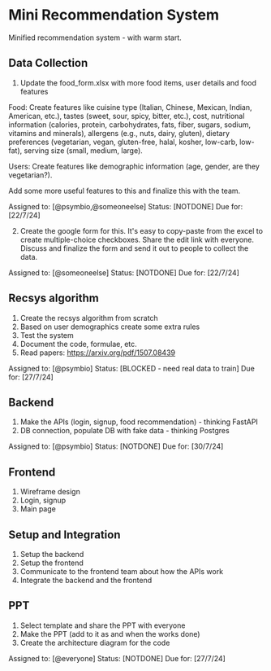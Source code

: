 # Mini Recommendation System

Minified recommendation system - with warm start.

## Data Collection
1. Update the food_form.xlsx with more food items, user details and food features 

Food: Create features like cuisine type (Italian, Chinese, Mexican, Indian, American, etc.), tastes (sweet, sour, spicy, bitter, etc.), cost, nutritional information (calories, protein, carbohydrates, fats, fiber, sugars, sodium, vitamins and minerals), allergens (e.g., nuts, dairy, gluten), dietary preferences (vegetarian, vegan, gluten-free, halal, kosher, low-carb, low-fat), serving size (small, medium, large).

Users: Create features like demographic information (age, gender, are they vegetarian?).

Add some more useful features to this and finalize this with the team.

Assigned to: [@psymbio,@someoneelse]
Status: [NOTDONE]
Due for: [22/7/24]

2. Create the google form for this. It's easy to copy-paste from the excel to create multiple-choice checkboxes. Share the edit link with everyone. Discuss and finalize the form and send it out to people to collect the data.

Assigned to: [@someoneelse]
Status: [NOTDONE]
Due for: [22/7/24]

## Recsys algorithm

1. Create the recsys algorithm from scratch
2. Based on user demographics create some extra rules
3. Test the system
4. Document the code, formulae, etc.
5. Read papers: https://arxiv.org/pdf/1507.08439

Assigned to: [@psymbio]
Status: [BLOCKED - need real data to train]
Due for: [27/7/24]

## Backend

1. Make the APIs (login, signup, food recommendation) - thinking FastAPI
2. DB connection, populate DB with fake data - thinking Postgres

Assigned to: [@psymbio]
Status: [NOTDONE]
Due for: [30/7/24]

## Frontend

1. Wireframe design
2. Login, signup
3. Main page

## Setup and Integration

1. Setup the backend
2. Setup the frontend
3. Communicate to the frontend team about how the APIs work
4. Integrate the backend and the frontend

## PPT

1. Select template and share the PPT with everyone
2. Make the PPT (add to it as and when the works done)
3. Create the architecture diagram for the code

Assigned to: [@everyone]
Status: [NOTDONE]
Due for: [27/7/24]

